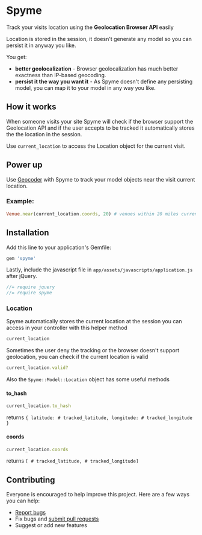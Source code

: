# Spyme

Track your visits location using the **Geolocation Browser API** easily

Location is stored in the session, it doesn't generate any model so you can persist it in anyway you like.

You get:

- **better geolocalization** - Browser geolocalization has much better exactness than IP-based geocoding.
- **persist it the way you want it** - As Spyme doesn't define any persisting model, you can map it to your model in any way you like.

## How it works

When someone visits your site Spyme will check if the browser support the Geolocation API and if the user accepts to be tracked it automatically stores the the location in the session.

Use `current_location` to access the Location object for the current visit.

## Power up

Use [Geocoder](https://github.com/alexreisner/geocoder) with Spyme to track your model objects near the visit current location.

### Example: 

```ruby
Venue.near(current_location.coords, 20) # venues within 20 miles current visit location
```

## Installation

Add this line to your application's Gemfile:

```ruby
gem 'spyme'
```

Lastly, include the javascript file in `app/assets/javascripts/application.js` after jQuery.

```javascript
//= require jquery
//= require spyme
```

### Location

Spyme automatically stores the current location at the session you can access in your controller with this helper method

```ruby
current_location
```

Sometimes the user deny the tracking or the browser doesn't support geolocation, you can check if the current location is valid

```ruby
current_location.valid?
```

Also the `Spyme::Model::Location` object has some useful methods

#### to_hash
```ruby
current_location.to_hash
```

returns `{ latitude: # tracked_latitude, longitude: # tracked_longitude }`

#### coords
```ruby
current_location.coords
```

returns `[ # tracked_latitude, # tracked_longitude]`

## Contributing

Everyone is encouraged to help improve this project. Here are a few ways you can help:

- [Report bugs](https://github.com/jvillarejo/spyme/issues)
- Fix bugs and [submit pull requests](https://github.com/jvillarejo/spyme/pulls)
- Suggest or add new features
